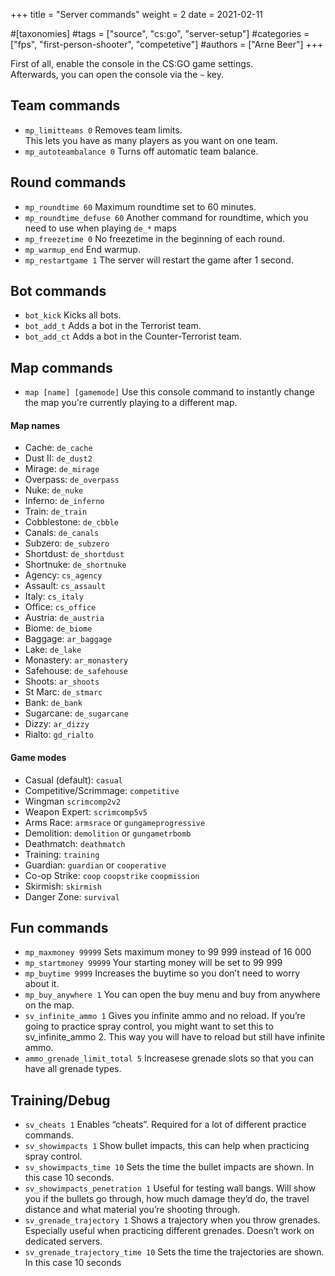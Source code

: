 +++
title = "Server commands"
weight = 2
date = 2021-02-11

#[taxonomies]
#tags = ["source", "cs:go", "server-setup"]
#categories = ["fps", "first-person-shooter", "competetive"]
#authors = ["Arne Beer"]
+++


First of all, enable the console in the CS:GO game settings. \
Afterwards, you can open the console via the `~` key.

## Team commands

- `mp_limitteams 0` Removes team limits. \
    This lets you have as many players as you want on one team.
- `mp_autoteambalance 0` Turns off automatic team balance.

## Round commands

- `mp_roundtime 60` Maximum roundtime set to 60 minutes.
- `mp_roundtime_defuse 60` Another command for roundtime, which you need to use when playing `de_*` maps
- `mp_freezetime 0` No freezetime in the beginning of each round.
- `mp_warmup_end` End warmup.
- `mp_restartgame 1` The server will restart the game after 1 second.

## Bot commands

- `bot_kick` Kicks all bots.
- `bot_add_t` Adds a bot in the Terrorist team.
- `bot_add_ct` Adds a bot in the Counter-Terrorist team.

## Map commands

- `map [name] [gamemode]` Use this console command to instantly change the map you're currently playing to a different map.

#### Map names 

- Cache: `de_cache`
- Dust II: `de_dust2`
- Mirage: `de_mirage`
- Overpass: `de_overpass`
- Nuke: `de_nuke`
- Inferno: `de_inferno`
- Train: `de_train`
- Cobblestone: `de_cbble`
- Canals: `de_canals`
- Subzero: `de_subzero`
- Shortdust: `de_shortdust`
- Shortnuke: `de_shortnuke`
- Agency: `cs_agency`
- Assault: `cs_assault`
- Italy: `cs_italy`
- Office: `cs_office`
- Austria: `de_austria`
- Biome: `de_biome`
- Baggage: `ar_baggage`
- Lake: `de_lake`
- Monastery: `ar_monastery`
- Safehouse: `de_safehouse`
- Shoots: `ar_shoots`
- St Marc: `de_stmarc`
- Bank: `de_bank`
- Sugarcane: `de_sugarcane`
- Dizzy: `ar_dizzy`
- Rialto: `gd_rialto`

#### Game modes

- Casual (default): `casual`
- Competitive/Scrimmage: `competitive`
- Wingman `scrimcomp2v2`
- Weapon Expert: `scrimcomp5v5`
- Arms Race: `armsrace` or `gungameprogressive`
- Demolition: `demolition` or `gungametrbomb`
- Deathmatch: `deathmatch`
- Training: `training`
- Guardian: `guardian` or `cooperative`
- Co-op Strike: `coop` `coopstrike` `coopmission`
- Skirmish: `skirmish`
- Danger Zone: `survival`

## Fun commands 

- `mp_maxmoney 99999` Sets maximum money to 99 999 instead of 16 000
- `mp_startmoney 99999` Your starting money will be set to 99 999
- `mp_buytime 9999` Increases the buytime so you don’t need to worry about it.
- `mp_buy_anywhere 1` You can open the buy menu and buy from anywhere on the map.
- `sv_infinite_ammo 1` Gives you infinite ammo and no reload. If you’re going to practice spray control, you might want to set this to sv_infinite_ammo 2. This way you will have to reload but still have infinite ammo.
- `ammo_grenade_limit_total 5` Increasese grenade slots so that you can have all grenade types.

## Training/Debug

- `sv_cheats 1` Enables “cheats”. Required for a lot of different practice commands.
- `sv_showimpacts 1` Show bullet impacts, this can help when practicing spray control.
- `sv_showimpacts_time 10` Sets the time the bullet impacts are shown. In this case 10 seconds.
- `sv_showimpacts_penetration 1` Useful for testing wall bangs. Will show you if the bullets go through, how much damage they’d do, the travel distance and what material you’re shooting through.
- `sv_grenade_trajectory 1` Shows a trajectory when you throw grenades. Especially useful when practicing different grenades. Doesn’t work on dedicated servers.
- `sv_grenade_trajectory_time 10` Sets the time the trajectories are shown. In this case 10 seconds
